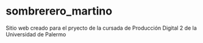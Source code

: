 # sombrerero_martino
Sitio web creado para el pryecto de la cursada de Producción Digital 2 de la Universidad de Palermo
